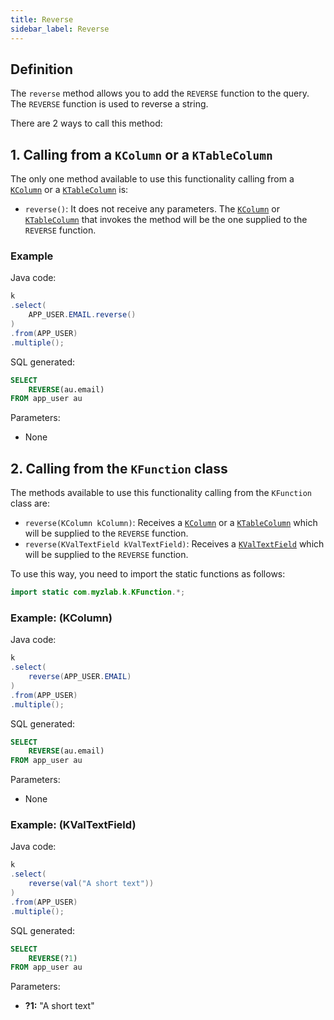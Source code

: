 ```yaml
---
title: Reverse
sidebar_label: Reverse
---
```


## Definition

The `reverse` method allows you to add the `REVERSE` function to the query. The `REVERSE` function is used to reverse a string.

There are 2 ways to call this method:

## 1. Calling from a `KColumn` or a `KTableColumn`

The only one method available to use this functionality calling from a [`KColumn`](/docs/misc/select-list-values#2-kcolumn) or a [`KTableColumn`](/docs/misc/select-list-values#1-ktablecolumn) is:

- `reverse()`: It does not receive any parameters. The [`KColumn`](/docs/misc/select-list-values#2-kcolumn) or [`KTableColumn`](/docs/misc/select-list-values#1-ktablecolumn) that invokes the method will be the one supplied to the `REVERSE` function.

### Example

Java code:

```java
k
.select(
    APP_USER.EMAIL.reverse()
)
.from(APP_USER)
.multiple();
```

SQL generated:

```sql
SELECT
    REVERSE(au.email)
FROM app_user au
```

Parameters:

- None

## 2. Calling from the `KFunction` class

The methods available to use this functionality calling from the `KFunction` class are:

- `reverse(KColumn kColumn)`: Receives a [`KColumn`](/docs/misc/select-list-values#2-kcolumn) or a [`KTableColumn`](/docs/misc/select-list-values#1-ktablecolumn) which will be supplied to the `REVERSE` function.
- `reverse(KValTextField kValTextField)`: Receives a [`KValTextField`](/docs/misc/select-list-values#3-values) which will be supplied to the `REVERSE` function.

To use this way, you need to import the static functions as follows:

```java
import static com.myzlab.k.KFunction.*;
```

### Example: (KColumn)

Java code:

```java
k
.select(
    reverse(APP_USER.EMAIL)
)
.from(APP_USER)
.multiple();
```

SQL generated:

```sql
SELECT
    REVERSE(au.email)
FROM app_user au
```

Parameters:

- None

### Example: (KValTextField)

Java code:

```java
k
.select(
    reverse(val("A short text"))
)
.from(APP_USER)
.multiple();
```

SQL generated:

```sql
SELECT
    REVERSE(?1)
FROM app_user au
```

Parameters:

- **?1:** "A short text"